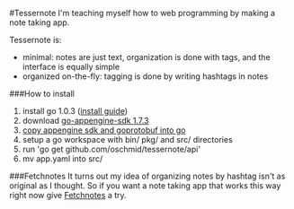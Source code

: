 #Tessernote
I'm teaching myself how to web programming by making a note taking app.

Tessernote is:
- minimal: notes are just text, organization is done with tags, and the interface is equally simple
- organized on-the-fly: tagging is done by writing hashtags in notes

###How to install
1. install go 1.0.3 ([install guide](http://golang.org/doc/install))
2. download [go-appengine-sdk 1.7.3](https://developers.google.com/appengine/downloads#Google_App_Engine_SDK_for_Go)
3. [copy appengine sdk and goprotobuf into go](http://stackoverflow.com/questions/11286534/test-cases-for-go-and-appengine)
4. setup a go workspace with bin/ pkg/ and src/ directories
5. run 'go get github.com/oschmid/tessernote/api'
6. mv app.yaml into src/

###Fetchnotes
It turns out my idea of organizing notes by hashtag isn't as original as I thought. So if you want a note taking app
that works this way right now give [Fetchnotes](http://www.fetchnotes.com/) a try.
